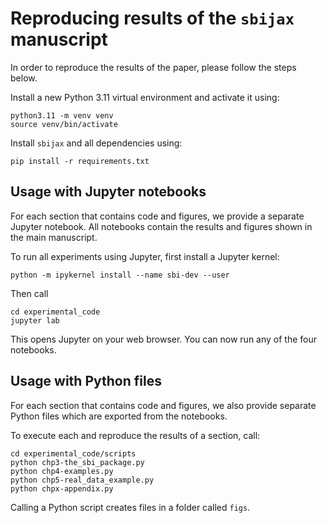 # Reproducing results of the `sbijax` manuscript

In order to reproduce the results of the paper, please follow the steps below.

Install a new Python 3.11 virtual environment and activate it using:

```shell
python3.11 -m venv venv
source venv/bin/activate
```

Install `sbijax` and all dependencies using:
```shell
pip install -r requirements.txt
```

## Usage with Jupyter notebooks

For each section that contains code and figures, we provide a separate Jupyter notebook.
All notebooks contain the results and figures shown in the main manuscript.

 To run all experiments using Jupyter, first install a Jupyter kernel:
```shell
python -m ipykernel install --name sbi-dev --user
```

Then call
```shell
cd experimental_code
jupyter lab
```

This opens Jupyter on your web browser. You can now run any of the four notebooks.

## Usage with Python files

For each section that contains code and figures, we also provide separate Python files which
are exported from the notebooks.

To execute each and reproduce the results of a section, call:
```shell
cd experimental_code/scripts
python chp3-the_sbi_package.py
python chp4-examples.py
python chp5-real_data_example.py
python chpx-appendix.py
```

Calling a Python script creates files in a folder called `figs`.
